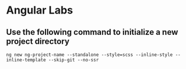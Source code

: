 # Angular Labs

## Use the following command to initialize a new project directory
```
ng new ng-project-name --standalone --style=scss --inline-style --inline-template --skip-git --no-ssr
```